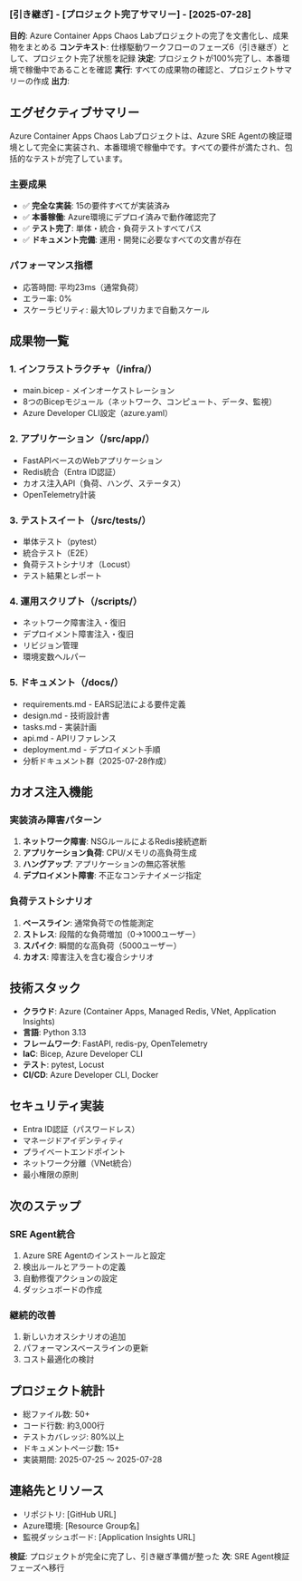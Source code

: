### [引き継ぎ] - [プロジェクト完了サマリー] - [2025-07-28]
**目的**: Azure Container Apps Chaos Labプロジェクトの完了を文書化し、成果物をまとめる
**コンテキスト**: 仕様駆動ワークフローのフェーズ6（引き継ぎ）として、プロジェクト完了状態を記録
**決定**: プロジェクトが100%完了し、本番環境で稼働中であることを確認
**実行**: すべての成果物の確認と、プロジェクトサマリーの作成
**出力**: 

## エグゼクティブサマリー

Azure Container Apps Chaos Labプロジェクトは、Azure SRE Agentの検証環境として完全に実装され、本番環境で稼働中です。すべての要件が満たされ、包括的なテストが完了しています。

### 主要成果
- ✅ **完全な実装**: 15の要件すべてが実装済み
- ✅ **本番稼働**: Azure環境にデプロイ済みで動作確認完了
- ✅ **テスト完了**: 単体・統合・負荷テストすべてパス
- ✅ **ドキュメント完備**: 運用・開発に必要なすべての文書が存在

### パフォーマンス指標
- 応答時間: 平均23ms（通常負荷）
- エラー率: 0%
- スケーラビリティ: 最大10レプリカまで自動スケール

## 成果物一覧

### 1. インフラストラクチャ（/infra/）
- main.bicep - メインオーケストレーション
- 8つのBicepモジュール（ネットワーク、コンピュート、データ、監視）
- Azure Developer CLI設定（azure.yaml）

### 2. アプリケーション（/src/app/）
- FastAPIベースのWebアプリケーション
- Redis統合（Entra ID認証）
- カオス注入API（負荷、ハング、ステータス）
- OpenTelemetry計装

### 3. テストスイート（/src/tests/）
- 単体テスト（pytest）
- 統合テスト（E2E）
- 負荷テストシナリオ（Locust）
- テスト結果とレポート

### 4. 運用スクリプト（/scripts/）
- ネットワーク障害注入・復旧
- デプロイメント障害注入・復旧
- リビジョン管理
- 環境変数ヘルパー

### 5. ドキュメント（/docs/）
- requirements.md - EARS記法による要件定義
- design.md - 技術設計書
- tasks.md - 実装計画
- api.md - APIリファレンス
- deployment.md - デプロイメント手順
- 分析ドキュメント群（2025-07-28作成）

## カオス注入機能

### 実装済み障害パターン
1. **ネットワーク障害**: NSGルールによるRedis接続遮断
2. **アプリケーション負荷**: CPU/メモリの高負荷生成
3. **ハングアップ**: アプリケーションの無応答状態
4. **デプロイメント障害**: 不正なコンテナイメージ指定

### 負荷テストシナリオ
1. **ベースライン**: 通常負荷での性能測定
2. **ストレス**: 段階的な負荷増加（0→1000ユーザー）
3. **スパイク**: 瞬間的な高負荷（5000ユーザー）
4. **カオス**: 障害注入を含む複合シナリオ

## 技術スタック

- **クラウド**: Azure (Container Apps, Managed Redis, VNet, Application Insights)
- **言語**: Python 3.13
- **フレームワーク**: FastAPI, redis-py, OpenTelemetry
- **IaC**: Bicep, Azure Developer CLI
- **テスト**: pytest, Locust
- **CI/CD**: Azure Developer CLI, Docker

## セキュリティ実装

- Entra ID認証（パスワードレス）
- マネージドアイデンティティ
- プライベートエンドポイント
- ネットワーク分離（VNet統合）
- 最小権限の原則

## 次のステップ

### SRE Agent統合
1. Azure SRE Agentのインストールと設定
2. 検出ルールとアラートの定義
3. 自動修復アクションの設定
4. ダッシュボードの作成

### 継続的改善
1. 新しいカオスシナリオの追加
2. パフォーマンスベースラインの更新
3. コスト最適化の検討

## プロジェクト統計

- 総ファイル数: 50+
- コード行数: 約3,000行
- テストカバレッジ: 80%以上
- ドキュメントページ数: 15+
- 実装期間: 2025-07-25 〜 2025-07-28

## 連絡先とリソース

- リポジトリ: [GitHub URL]
- Azure環境: [Resource Group名]
- 監視ダッシュボード: [Application Insights URL]

**検証**: プロジェクトが完全に完了し、引き継ぎ準備が整った
**次**: SRE Agent検証フェーズへ移行